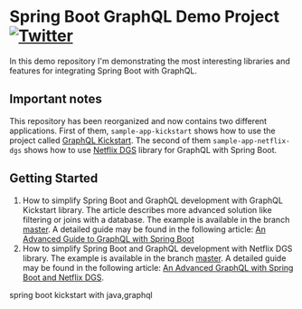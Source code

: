 # Spring Boot GraphQL Demo Project [![Twitter](https://img.shields.io/twitter/follow/piotr_minkowski.svg?style=social&logo=twitter&label=Follow%20Me)](https://twitter.com/piotr_minkowski)

In this demo repository I'm demonstrating the most interesting libraries and features for integrating Spring Boot with GraphQL.

## Important notes
This repository has been reorganized and now contains two different applications. First of them, `sample-app-kickstart` shows how to use the project called [GraphQL Kickstart](https://github.com/graphql-java-kickstart/graphql-spring-boot). The second of them `sample-app-netflix-dgs` shows how to use [Netflix DGS](https://netflix.github.io/dgs) library for GraphQL with Spring Boot.

## Getting Started 
1. How to simplify Spring Boot and GraphQL development with GraphQL Kickstart library. The article describes more advanced solution like filtering or joins with a database. The example is available in the branch [master](https://github.com/piomin/sample-spring-boot-graphql/tree/master/sample-app-kickstart). A detailed guide may be found in the following article: [An Advanced Guide to GraphQL with Spring Boot](https://piotrminkowski.com/2020/07/31/an-advanced-guide-to-graphql-with-spring-boot/)
2. How to simplify Spring Boot and GraphQL development with Netflix DGS library. The example is available in the branch [master](https://github.com/piomin/sample-spring-boot-graphql/tree/master/sample-app-netflix-dgs). A detailed guide may be found in the following article: [An Advanced GraphQL with Spring Boot and Netflix DGS](https://piotrminkowski.com/2021/04/08/an-advanced-graphql-with-spring-boot-and-netflix-dgs/).


spring boot kickstart with java,graphql
